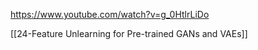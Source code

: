 
https://www.youtube.com/watch?v=g_0HtlrLiDo

[[24-Feature Unlearning for Pre-trained GANs and VAEs]]
